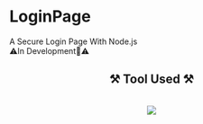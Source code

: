 # LoginPage
A Secure Login Page With Node.js<br>
⚠️In Development🔧⚠️


<h2 align="center">⚒️ Tool Used ⚒️</h2>
<br/>
<div align="center">
    <img src="https://skillicons.dev/icons?i=html,css,javascript,nodejs,express" />